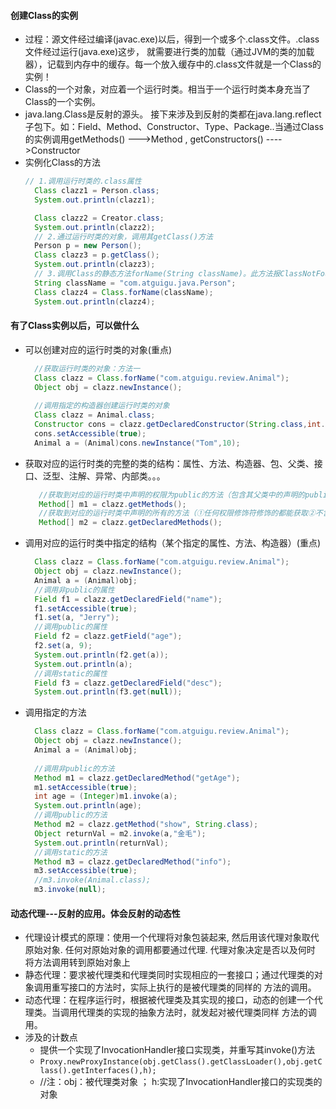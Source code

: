 #### 创建Class的实例
   - 过程：源文件经过编译(javac.exe)以后，得到一个或多个.class文件。.class文件经过运行(java.exe)这步，
	就需要进行类的加载（通过JVM的类的加载器），记载到内存中的缓存。每一个放入缓存中的.class文件就是一个Class的实例！
   - Class的一个对象，对应着一个运行时类。相当于一个运行时类本身充当了Class的一个实例。
   - java.lang.Class是反射的源头。  接下来涉及到反射的类都在java.lang.reflect子包下。如：Field、Method、Constructor、Type、Package..当通过Class的实例调用getMethods() --->Method , getConstructors() ---->Constructor
   - 实例化Class的方法
      ```java
     // 1.调用运行时类的.class属性
		Class clazz1 = Person.class;
		System.out.println(clazz1);

		Class clazz2 = Creator.class;
		System.out.println(clazz2);
		// 2.通过运行时类的对象，调用其getClass()方法
		Person p = new Person();
		Class clazz3 = p.getClass();
		System.out.println(clazz3);
		// 3.调用Class的静态方法forName(String className)。此方法报ClassNotFoundException
		String className = "com.atguigu.java.Person";
		Class clazz4 = Class.forName(className);
		System.out.println(clazz4);

      ```
#### 有了Class实例以后，可以做什么
   - 可以创建对应的运行时类的对象(重点)
      ```java
        //获取运行时类的对象：方法一
        Class clazz = Class.forName("com.atguigu.review.Animal");
        Object obj = clazz.newInstance();
   		
        //调用指定的构造器创建运行时类的对象
        Class clazz = Animal.class;
        Constructor cons = clazz.getDeclaredConstructor(String.class,int.class);
        cons.setAccessible(true);
        Animal a = (Animal)cons.newInstance("Tom",10);
      ```
   - 获取对应的运行时类的完整的类的结构：属性、方法、构造器、包、父类、接口、泛型、注解、异常、内部类。。。
      ```java
         //获取到对应的运行时类中声明的权限为public的方法（包含其父类中的声明的public）
         Method[] m1 = clazz.getMethods();
         //获取到对应的运行时类中声明的所有的方法（①任何权限修饰符修饰的都能获取②不含父类中的）
         Method[] m2 = clazz.getDeclaredMethods();

      ```
   - 调用对应的运行时类中指定的结构（某个指定的属性、方法、构造器）(重点)
      ```java
        Class clazz = Class.forName("com.atguigu.review.Animal");
        Object obj = clazz.newInstance();
        Animal a = (Animal)obj;
        //调用非public的属性
        Field f1 = clazz.getDeclaredField("name");
        f1.setAccessible(true);
        f1.set(a, "Jerry");
        //调用public的属性
        Field f2 = clazz.getField("age");
        f2.set(a, 9);
        System.out.println(f2.get(a));
        System.out.println(a);
        //调用static的属性
        Field f3 = clazz.getDeclaredField("desc");
        System.out.println(f3.get(null));
      ```
   - 调用指定的方法
      ```java
        Class clazz = Class.forName("com.atguigu.review.Animal");
        Object obj = clazz.newInstance();
        Animal a = (Animal)obj;
        
        //调用非public的方法
        Method m1 = clazz.getDeclaredMethod("getAge");
        m1.setAccessible(true);
        int age = (Integer)m1.invoke(a);
        System.out.println(age);
        //调用public的方法
        Method m2 = clazz.getMethod("show", String.class);
        Object returnVal = m2.invoke(a,"金毛");
        System.out.println(returnVal);
        //调用static的方法
        Method m3 = clazz.getDeclaredMethod("info");
        m3.setAccessible(true);
        //m3.invoke(Animal.class);
        m3.invoke(null);
      ```
#### 动态代理---反射的应用。体会反射的动态性
   - 代理设计模式的原理：使用一个代理将对象包装起来, 然后用该代理对象取代原始对象. 任何对原始对象的调用都要通过代理. 代理对象决定是否以及何时
     将方法调用转到原始对象上
   - 静态代理：要求被代理类和代理类同时实现相应的一套接口；通过代理类的对象调用重写接口的方法时，实际上执行的是被代理类的同样的
     方法的调用。
   - 动态代理：在程序运行时，根据被代理类及其实现的接口，动态的创建一个代理类。当调用代理类的实现的抽象方法时，就发起对被代理类同样
     方法的调用。
   - 涉及的计数点
      - 提供一个实现了InvocationHandler接口实现类，并重写其invoke()方法
      - `Proxy.newProxyInstance(obj.getClass().getClassLoader(),obj.getClass().getInterfaces(),h);`
      - //注：obj：被代理类对象 ； h:实现了InvocationHandler接口的实现类的对象